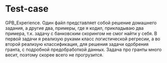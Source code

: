 # Test-case
GPB_Experience. 
Один файл представляет собой решение домашнего задания, а другие два, примеры, где я кодил, прикладываю два примера, т.к. задачу с банковским скорингом не смог найти у себя. В первой задачи я реализую руками класс логистической регресии, а во второй реализую классификация, для решения задачи одобрения гранта, с подробной предобработкой данных. Задача про гранты много весит, поэтому скорее всего не прогрузится. 
